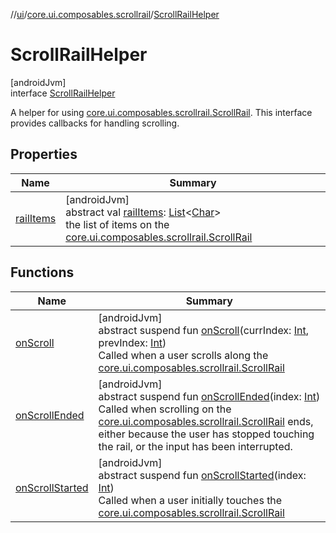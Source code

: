 //[ui](../../../index.md)/[core.ui.composables.scrollrail](../index.md)/[ScrollRailHelper](index.md)

# ScrollRailHelper

[androidJvm]\
interface [ScrollRailHelper](index.md)

A helper for using [core.ui.composables.scrollrail.ScrollRail](../-scroll-rail.md). This interface provides callbacks for handling scrolling.

## Properties

| Name | Summary |
|---|---|
| [railItems](rail-items.md) | [androidJvm]<br>abstract val [railItems](rail-items.md): [List](https://kotlinlang.org/api/latest/jvm/stdlib/kotlin.collections/-list/index.html)&lt;[Char](https://kotlinlang.org/api/latest/jvm/stdlib/kotlin/-char/index.html)&gt;<br>the list of items on the [core.ui.composables.scrollrail.ScrollRail](../-scroll-rail.md) |

## Functions

| Name | Summary |
|---|---|
| [onScroll](on-scroll.md) | [androidJvm]<br>abstract suspend fun [onScroll](on-scroll.md)(currIndex: [Int](https://kotlinlang.org/api/latest/jvm/stdlib/kotlin/-int/index.html), prevIndex: [Int](https://kotlinlang.org/api/latest/jvm/stdlib/kotlin/-int/index.html))<br>Called when a user scrolls along the [core.ui.composables.scrollrail.ScrollRail](../-scroll-rail.md) |
| [onScrollEnded](on-scroll-ended.md) | [androidJvm]<br>abstract suspend fun [onScrollEnded](on-scroll-ended.md)(index: [Int](https://kotlinlang.org/api/latest/jvm/stdlib/kotlin/-int/index.html))<br>Called when scrolling on the [core.ui.composables.scrollrail.ScrollRail](../-scroll-rail.md) ends, either because the user has stopped touching the rail, or the input has been interrupted. |
| [onScrollStarted](on-scroll-started.md) | [androidJvm]<br>abstract suspend fun [onScrollStarted](on-scroll-started.md)(index: [Int](https://kotlinlang.org/api/latest/jvm/stdlib/kotlin/-int/index.html))<br>Called when a user initially touches the [core.ui.composables.scrollrail.ScrollRail](../-scroll-rail.md) |
